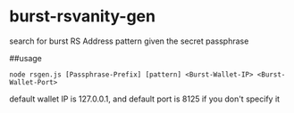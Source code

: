 burst-rsvanity-gen
==================

search for burst RS Address pattern given the secret passphrase

##usage 

`node rsgen.js [Passphrase-Prefix] [pattern] <Burst-Wallet-IP> <Burst-Wallet-Port> `

default wallet IP is 127.0.0.1, and default port is 8125 if you don't specify it